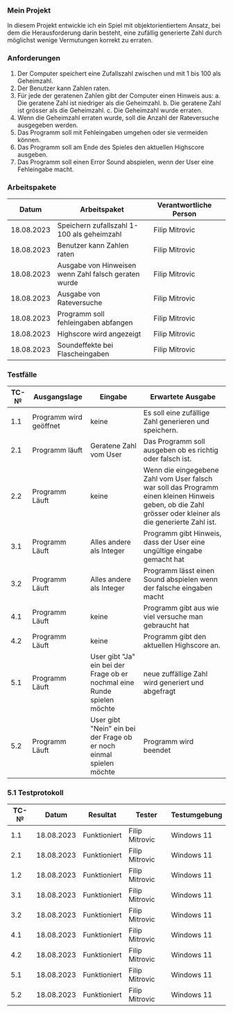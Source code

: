 ### Mein Projekt

In diesem Projekt entwickle ich ein Spiel mit objektorientiertem Ansatz, bei dem die Herausforderung darin besteht, eine zufällig generierte Zahl durch möglichst wenige Vermutungen korrekt zu erraten.

### Anforderungen
1.	Der Computer speichert eine Zufallszahl zwischen und mit 1 bis 100 als Geheimzahl.
2.	Der Benutzer kann Zahlen raten.
3.	Für jede der geratenen Zahlen gibt der Computer einen Hinweis aus:
  a.	Die geratene Zahl ist niedriger als die Geheimzahl.
  b.	Die geratene Zahl ist grösser als die Geheimzahl.
  c.	Die Geheimzahl wurde erraten.
4.	Wenn die Geheimzahl erraten wurde, soll die Anzahl der Rateversuche ausgegeben werden.
5.	Das Programm soll mit Fehleingaben umgehen oder sie vermeiden können.
6.	Das Programm soll am Ende des Spieles den aktuellen Highscore ausgeben.
7.	Das Programm soll einen Error Sound abspielen, wenn der User eine Fehleingabe macht.


### Arbeitspakete

|Datum|	Arbeitspaket|	Verantwortliche Person||
| ---- | ------------ | ------- | ----------------- |
|18.08.2023|	Speichern zufallszahl 1-100 als geheimzahl|	Filip Mitrovic|
|18.08.2023|Benutzer kann Zahlen raten|	Filip Mitrovic|
|18.08.2023|	Ausgabe von Hinweisen wenn Zahl falsch geraten wurde|	Filip Mitrovic|
|18.08.2023|	Ausgabe von Rateversuche|	Filip Mitrovic|
|18.08.2023|	Programm soll fehleingaben abfangen|	Filip Mitrovic|
|18.08.2023|	Highscore wird angezeigt|	Filip Mitrovic|
|18.08.2023|	Soundeffekte bei Flascheingaben|	Filip Mitrovic|




### Testfälle

| TC-№ | Ausgangslage | Eingabe | Erwartete Ausgabe |
| ---- | ------------ | ------- | ----------------- |
|      1.1      |   Programm wird geöffnet   |keine|Es soll eine zufällige Zahl generieren und speichern.        |
|     2.1       |     Programm läuft|Geratene Zahl vom User    |  Das Programm soll ausgeben ob es richtig oder falsch ist.                               |
| 2.2|   Programm Läuft  |  keine             |    Wenn die eingegebene Zahl vom User falsch war soll das Programm einen kleinen Hinweis geben, ob die Zahl grösser oder kleiner als die generierte Zahl ist.|
|  3.1   |     Programm Läuft |Alles andere als Integer| Programm gibt Hinweis, dass der User eine ungültige eingabe gemacht hat   |
|  3.2      |    Programm Läuft|Alles andere als Integer  |Programm lässt einen Sound abspielen wenn der falsche eingaben macht  |
|   4.1         |     Programm Läuft|keine     |Programm gibt aus wie viel versuche man gebraucht hat                                 |
|   4.2         |    Programm Läuft    |        keine       |    Programm gibt den aktuellen Highscore an.     |
|       5.1     |    Programm Läuft    |    User gibt "Ja" ein bei der Frage ob er nochmal eine Runde spielen möchte           |   neue zuffällige Zahl wird generiert und abgefragt |
|       5.2     |     Programm Läuft   |  User gibt "Nein" ein bei der Frage ob er noch einmal spielen möchte             |     Programm wird beendet                            |

### 5.1 Testprotokoll

| TC-№ | Datum | Resultat | Tester |Testumgebung|
| ---- | ----- | -------- | ------ | ------ |
| 1.1  |    18.08.2023   |     Funktioniert     |  Filip Mitrovic      |Windows 11|
| 2.1  |    18.08.2023   |     Funktioniert     |  Filip Mitrovic      |Windows 11|
| 1.2  |    18.08.2023   |     Funktioniert     |  Filip Mitrovic      |Windows 11|
| 3.1  |    18.08.2023   |     Funktioniert     |  Filip Mitrovic      |Windows 11|
| 3.2  |    18.08.2023   |     Funktioniert     |  Filip Mitrovic      |Windows 11|
| 4.1  |    18.08.2023   |     Funktioniert     |  Filip Mitrovic      |Windows 11|
| 4.2  |    18.08.2023   |     Funktioniert     |  Filip Mitrovic      |Windows 11|
| 5.1  |    18.08.2023   |     Funktioniert     |  Filip Mitrovic      |Windows 11|
| 5.2  |    18.08.2023   |     Funktioniert     |  Filip Mitrovic      |Windows 11|
